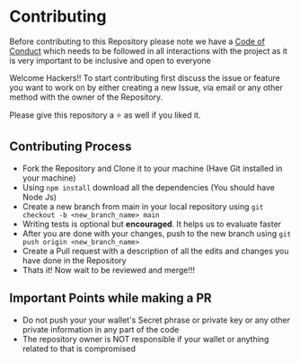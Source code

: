 # Contributing

Before contributing to this Repository please note we have a [Code of Conduct](https://github.com/aditya172926/Subvid_stream/blob/main/CODE_OF_CONDUCT.md) which needs to be followed in all interactions with the project as it is very important to be inclusive and open to everyone

Welcome Hackers!!
To start contributing first discuss the issue or feature you want to work on by either creating a new Issue, via email or any other method with the owner of the Repository.

Please give this repository a ⭐ as well if you liked it.

## Contributing Process
- Fork the Repository and Clone it to your machine (Have Git installed in your machine)
- Using `npm install` download all the dependencies (You should have Node Js)
- Create a new branch from main in your local repository using `git checkout -b <new_branch_name> main`
- Writing tests is optional but **encouraged**. It helps us to evaluate faster
- After you are done with your changes, push to the new branch using `git push origin <new_branch_name>`
- Create a Pull request with a description of all the edits and changes you have done in the Repository
- Thats it! Now wait to be reviewed and merge!!!

## Important Points while making a PR
- Do not push your your wallet's Secret phrase or private key or any other private information in any part of the code
- The repository owner is NOT responsible if your wallet or anything related to that is compromised
